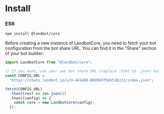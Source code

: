 # Install

### ES6

```bash
npm install @landbot/core
```

Before creating a new instance of LandbotCore, you need to fetch your bot configuration from the bot share URL. You can find it in the "Share" section of your bot builder:

```javascript
import LandbotCore from "@landbot/core";

// If you want, use your own bot share URL (replace .html to .json) here.
const CONFIG_URL =
  "https://chats.landbot.io/u/H-441480-B0Q96FP58V53BJ2J/index.json";

fetch(CONFIG_URL)
  .then((res) => res.json())
  .then((config) => {
    const core = new LandbotCore(config);
  });
```
